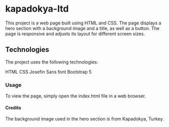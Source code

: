 # kapadokya-ltd
This project is a web page built using HTML and CSS. The page displays a hero section with a background image and a title, as well as a button. The page is responsive and adjusts its layout for different screen sizes.

## Technologies
The project uses the following technologies:

HTML
CSS
Josefin Sans font
Bootstrap 5 

### Usage
To view the page, simply open the index.html file in a web browser.

#### Credits

The background image used in the hero section is from Kapadokya, Turkey.
